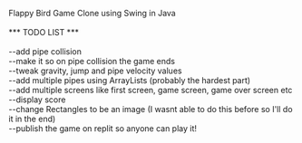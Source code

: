 Flappy Bird Game Clone using Swing in Java <br>
 <br>
*** TODO LIST *** <br>
<br>
--add pipe collision <br>
--make it so on pipe collision the game ends <br>
--tweak gravity, jump and pipe velocity values <br>
--add multiple pipes using ArrayLists (probably the hardest part) <br>
--add multiple screens like first screen, game screen, game over screen etc <br>
--display score <br>
--change Rectangles to be an image (I wasnt able to do this before so I'll do it in the end) <br>
--publish the game on replit so anyone can play it! <br>



